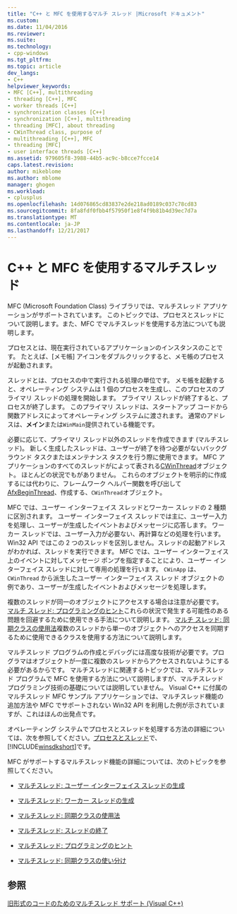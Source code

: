 ```yaml
---
title: "C++ と MFC を使用するマルチ スレッド |Microsoft ドキュメント"
ms.custom: 
ms.date: 11/04/2016
ms.reviewer: 
ms.suite: 
ms.technology:
- cpp-windows
ms.tgt_pltfrm: 
ms.topic: article
dev_langs:
- C++
helpviewer_keywords:
- MFC [C++], multithreading
- threading [C++], MFC
- worker threads [C++]
- synchronization classes [C++]
- synchronization [C++], multithreading
- threading [MFC], about threading
- CWinThread class, purpose of
- multithreading [C++], MFC
- threading [MFC]
- user interface threads [C++]
ms.assetid: 979605f8-3988-44b5-ac9c-b8cce7fcce14
caps.latest.revision: 
author: mikeblome
ms.author: mblome
manager: ghogen
ms.workload:
- cplusplus
ms.openlocfilehash: 14d076865cd83837e2de218ad0189c037c78cd83
ms.sourcegitcommit: 8fa8fdf0fbb4f57950f1e8f4f9b81b4d39ec7d7a
ms.translationtype: MT
ms.contentlocale: ja-JP
ms.lasthandoff: 12/21/2017
---
```

# <a name="multithreading-with-c-and-mfc"></a>C++ と MFC を使用するマルチスレッド
MFC (Microsoft Foundation Class) ライブラリでは、マルチスレッド アプリケーションがサポートされています。 このトピックでは、プロセスとスレッドについて説明します。また、MFC でマルチスレッドを使用する方法についても説明します。  
  
 プロセスとは、現在実行されているアプリケーションのインスタンスのことです。 たとえば、[メモ帳] アイコンをダブルクリックすると、メモ帳のプロセスが起動されます。  
  
 スレッドとは、プロセスの中で実行される処理の単位です。 メモ帳を起動すると、オペレーティング システムは 1 個のプロセスを生成し、このプロセスのプライマリ スレッドの処理を開始します。 プライマリ スレッドが終了すると、プロセスが終了します。 このプライマリ スレッドは、スタートアップ コードから関数アドレスによってオペレーティング システムに渡されます。 通常のアドレスは、**メイン**または`WinMain`提供されている機能です。  
  
 必要に応じて、プライマリ スレッド以外のスレッドを作成できます (マルチスレッド)。 新しく生成したスレッドは、ユーザーが終了を待つ必要がないバックグラウンド タスクまたはメンテナンス タスクを行う際に使用できます。 MFC アプリケーションのすべてのスレッドがによって表される[CWinThread](../mfc/reference/cwinthread-class.md)オブジェクト。 ほとんどの状況でもがありません。 これらのオブジェクトを明示的に作成するには代わりに、フレームワーク ヘルパー関数を呼び出して[AfxBeginThread](../mfc/reference/application-information-and-management.md#afxbeginthread)、作成する、`CWinThread`オブジェクト。  
  
 MFC では、ユーザー インターフェイス スレッドとワーカー スレッドの 2 種類に区別されます。 ユーザー インターフェイス スレッドでは主に、ユーザー入力を処理し、ユーザーが生成したイベントおよびメッセージに応答します。 ワーカー スレッドでは、ユーザー入力が必要ない、再計算などの処理を行います。 Win32 API ではこの 2 つのスレッドを区別しません。スレッドの起動アドレスがわかれば、スレッドを実行できます。 MFC では、ユーザー インターフェイス上のイベントに対してメッセージ ポンプを指定することにより、ユーザー インターフェイス スレッドに対して専用の処理を行います。 `CWinApp` は、`CWinThread` から派生したユーザー インターフェイス スレッド オブジェクトの例であり、ユーザーが生成したイベントおよびメッセージを処理します。  
  
 複数のスレッドが同一のオブジェクトにアクセスする場合は注意が必要です。 [マルチ スレッド: プログラミングのヒント](../parallel/multithreading-programming-tips.md)これらの状況で発生する可能性のある問題を回避するために使用できる手法について説明します。 [マルチ スレッド: 同期クラスの使用法](../parallel/multithreading-how-to-use-the-synchronization-classes.md)複数のスレッドから単一のオブジェクトへのアクセスを同期するために使用できるクラスを使用する方法について説明します。  
  
 マルチスレッド プログラムの作成とデバッグには高度な技術が必要です。プログラマはオブジェクトが一度に複数のスレッドからアクセスされないようにする必要があるからです。 マルチスレッドに関連するトピックでは、マルチスレッド プログラムで MFC を使用する方法について説明しますが、マルチスレッド プログラミング技術の基礎については説明していません。 Visual C++ に付属のマルチスレッド MFC サンプル アプリケーションでは、マルチスレッド機能の追加方法や MFC でサポートされない Win32 API を利用した例が示されていますが、これはほんの出発点です。  
  
 オペレーティング システムでプロセスとスレッドを処理する方法の詳細については、次を参照してください。[プロセスとスレッド](http://msdn.microsoft.com/library/windows/desktop/ms684841)で、[!INCLUDE[winsdkshort](../atl-mfc-shared/reference/includes/winsdkshort_md.md)]です。  
  
 MFC がサポートするマルチスレッド機能の詳細については、次のトピックを参照してください。  
  
-   [マルチスレッド: ユーザー インターフェイス スレッドの生成](../parallel/multithreading-creating-user-interface-threads.md)  
  
-   [マルチスレッド: ワーカー スレッドの生成](../parallel/multithreading-creating-worker-threads.md)  
  
-   [マルチスレッド: 同期クラスの使用法](../parallel/multithreading-how-to-use-the-synchronization-classes.md)  
  
-   [マルチスレッド: スレッドの終了](../parallel/multithreading-terminating-threads.md)  
  
-   [マルチスレッド: プログラミングのヒント](../parallel/multithreading-programming-tips.md)  
  
-   [マルチスレッド: 同期クラスの使い分け](../parallel/multithreading-when-to-use-the-synchronization-classes.md)  
  
## <a name="see-also"></a>参照  
 [旧形式のコードのためのマルチスレッド サポート (Visual C++)](../parallel/multithreading-support-for-older-code-visual-cpp.md)